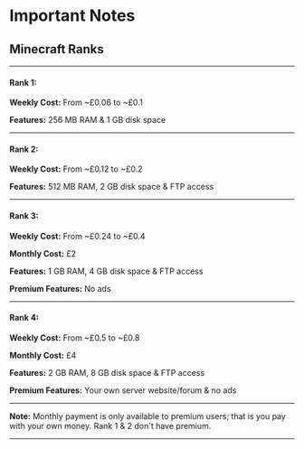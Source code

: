 # Important Notes
Minecraft Ranks
----------------

--------

#### Rank 1:
**Weekly Cost:** From ~£0.06 to ~£0.1

**Features:** 256 MB RAM & 1 GB disk space

--------

#### Rank 2:
**Weekly Cost:** From ~£0.12 to ~£0.2

**Features:** 512 MB RAM, 2 GB disk space & FTP access

--------

#### Rank 3:
**Weekly Cost:** From ~£0.24 to ~£0.4

**Monthly Cost:** £2

**Features:** 1 GB RAM, 4 GB disk space & FTP access

**Premium Features:** No ads

--------

#### Rank 4:
**Weekly Cost:** From ~£0.5 to ~£0.8

**Monthly Cost:** £4

**Features:** 2 GB RAM, 8 GB disk space & FTP access

**Premium Features:** Your own server website/forum & no ads

--------

**Note:** Monthly payment is only available to premium users; that is you pay with your own money. Rank 1 & 2 don't have premium.

--------
